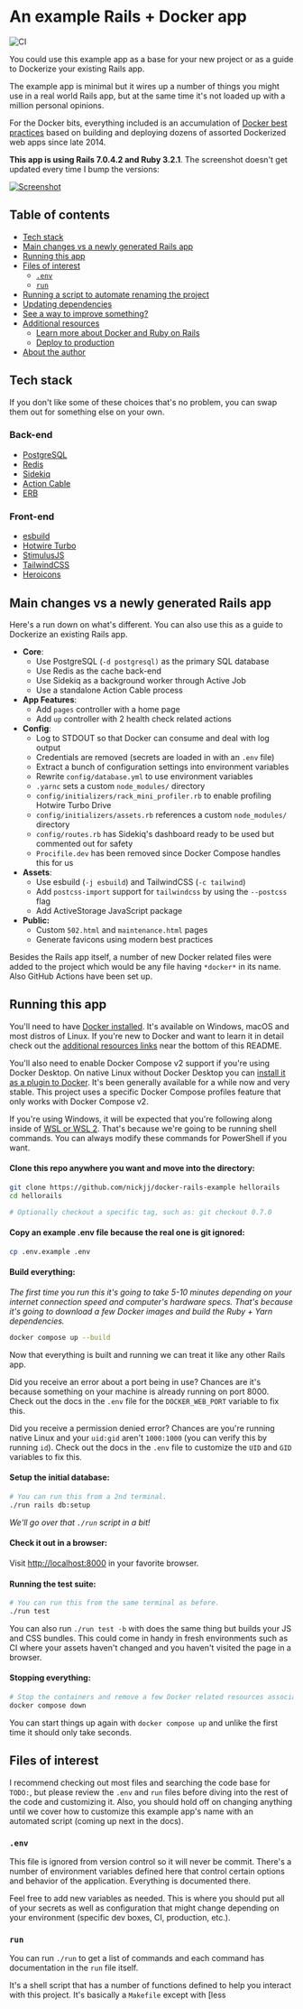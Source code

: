 # An example Rails + Docker app

![CI](https://github.com/nickjj/docker-rails-example/workflows/CI/badge.svg?branch=main)

You could use this example app as a base for your new project or as a guide to
Dockerize your existing Rails app.

The example app is minimal but it wires up a number of things you might use in
a real world Rails app, but at the same time it's not loaded up with a million
personal opinions.

For the Docker bits, everything included is an accumulation of [Docker best
practices](https://nickjanetakis.com/blog/best-practices-around-production-ready-web-apps-with-docker-compose)
based on building and deploying dozens of assorted Dockerized web apps since
late 2014.

**This app is using Rails 7.0.4.2 and Ruby 3.2.1**. The screenshot doesn't get
updated every time I bump the versions:

[![Screenshot](.github/docs/screenshot.jpg)](https://github.com/nickjj/docker-rails-example/blob/main/.github/docs/screenshot.jpg?raw=true)

## Table of contents

- [Tech stack](#tech-stack)
- [Main changes vs a newly generated Rails app](#main-changes-vs-a-newly-generated-rails-app)
- [Running this app](#running-this-app)
- [Files of interest](#files-of-interest)
  - [`.env`](#env)
  - [`run`](#run)
- [Running a script to automate renaming the project](#running-a-script-to-automate-renaming-the-project)
- [Updating dependencies](#updating-dependencies)
- [See a way to improve something?](#see-a-way-to-improve-something)
- [Additional resources](#additional-resources)
  - [Learn more about Docker and Ruby on Rails](#learn-more-about-docker-and-ruby-on-rails)
  - [Deploy to production](#deploy-to-production)
- [About the author](#about-the-author)

## Tech stack

If you don't like some of these choices that's no problem, you can swap them
out for something else on your own.

### Back-end

- [PostgreSQL](https://www.postgresql.org/)
- [Redis](https://redis.io/)
- [Sidekiq](https://github.com/mperham/sidekiq)
- [Action Cable](https://guides.rubyonrails.org/action_cable_overview.html)
- [ERB](https://guides.rubyonrails.org/layouts_and_rendering.html)

### Front-end

- [esbuild](https://esbuild.github.io/)
- [Hotwire Turbo](https://hotwired.dev/)
- [StimulusJS](https://stimulus.hotwired.dev/)
- [TailwindCSS](https://tailwindcss.com/)
- [Heroicons](https://heroicons.com/)

## Main changes vs a newly generated Rails app

Here's a run down on what's different. You can also use this as a guide to
Dockerize an existing Rails app.

- **Core**:
    - Use PostgreSQL (`-d postgresql)` as the primary SQL database
    - Use Redis as the cache back-end
    - Use Sidekiq as a background worker through Active Job
    - Use a standalone Action Cable process
- **App Features**:
    - Add `pages` controller with a home page
    - Add `up` controller with 2 health check related actions
- **Config**:
    - Log to STDOUT so that Docker can consume and deal with log output 
    - Credentials are removed (secrets are loaded in with an `.env` file)
    - Extract a bunch of configuration settings into environment variables
    - Rewrite `config/database.yml` to use environment variables
    - `.yarnc` sets a custom `node_modules/` directory
    - `config/initializers/rack_mini_profiler.rb` to enable profiling Hotwire Turbo Drive
    - `config/initializers/assets.rb` references a custom `node_modules/` directory
    - `config/routes.rb` has Sidekiq's dashboard ready to be used but commented out for safety
    - `Procifile.dev` has been removed since Docker Compose handles this for us
- **Assets**:
    - Use esbuild (`-j esbuild`) and TailwindCSS (`-c tailwind`)
    - Add `postcss-import` support for `tailwindcss` by using the `--postcss` flag
    - Add ActiveStorage JavaScript package
- **Public:**
    - Custom `502.html` and `maintenance.html` pages
    - Generate favicons using modern best practices

Besides the Rails app itself, a number of new Docker related files were added
to the project which would be any file having `*docker*` in its name. Also
GitHub Actions have been set up.

## Running this app

You'll need to have [Docker installed](https://docs.docker.com/get-docker/).
It's available on Windows, macOS and most distros of Linux. If you're new to
Docker and want to learn it in detail check out the [additional resources
links](#learn-more-about-docker-and-ruby-on-rails) near the bottom of this
README.

You'll also need to enable Docker Compose v2 support if you're using Docker
Desktop. On native Linux without Docker Desktop you can [install it as a plugin
to Docker](https://docs.docker.com/compose/install/linux/). It's been generally
available for a while now and very stable. This project uses a specific Docker
Compose profiles feature that only works with Docker Compose v2.

If you're using Windows, it will be expected that you're following along inside
of [WSL or WSL
2](https://nickjanetakis.com/blog/a-linux-dev-environment-on-windows-with-wsl-2-docker-desktop-and-more).
That's because we're going to be running shell commands. You can always modify
these commands for PowerShell if you want.

#### Clone this repo anywhere you want and move into the directory:

```sh
git clone https://github.com/nickjj/docker-rails-example hellorails
cd hellorails

# Optionally checkout a specific tag, such as: git checkout 0.7.0
```

#### Copy an example .env file because the real one is git ignored:

```sh
cp .env.example .env
```

#### Build everything:

*The first time you run this it's going to take 5-10 minutes depending on your
internet connection speed and computer's hardware specs. That's because it's
going to download a few Docker images and build the Ruby + Yarn dependencies.*

```sh
docker compose up --build
```

Now that everything is built and running we can treat it like any other Rails
app.

Did you receive an error about a port being in use? Chances are it's because
something on your machine is already running on port 8000. Check out the docs
in the `.env` file for the `DOCKER_WEB_PORT` variable to fix this.

Did you receive a permission denied error? Chances are you're running native
Linux and your `uid:gid` aren't `1000:1000` (you can verify this by running
`id`). Check out the docs in the `.env` file to customize the `UID` and `GID`
variables to fix this.

#### Setup the initial database:

```sh
# You can run this from a 2nd terminal.
./run rails db:setup
```

*We'll go over that `./run` script in a bit!*

#### Check it out in a browser:

Visit <http://localhost:8000> in your favorite browser.

#### Running the test suite:

```sh
# You can run this from the same terminal as before.
./run test
```

You can also run `./run test -b` with does the same thing but builds your JS
and CSS bundles. This could come in handy in fresh environments such as CI
where your assets haven't changed and you haven't visited the page in a
browser.

#### Stopping everything:

```sh
# Stop the containers and remove a few Docker related resources associated to this project.
docker compose down
```

You can start things up again with `docker compose up` and unlike the first
time it should only take seconds.

## Files of interest

I recommend checking out most files and searching the code base for `TODO:`,
but please review the `.env` and `run` files before diving into the rest of the
code and customizing it. Also, you should hold off on changing anything until
we cover how to customize this example app's name with an automated script
(coming up next in the docs).

### `.env`

This file is ignored from version control so it will never be commit. There's a
number of environment variables defined here that control certain options and
behavior of the application. Everything is documented there.

Feel free to add new variables as needed. This is where you should put all of
your secrets as well as configuration that might change depending on your
environment (specific dev boxes, CI, production, etc.).

### `run`

You can run `./run` to get a list of commands and each command has
documentation in the `run` file itself.

It's a shell script that has a number of functions defined to help you interact
with this project. It's basically a `Makefile` except with [less